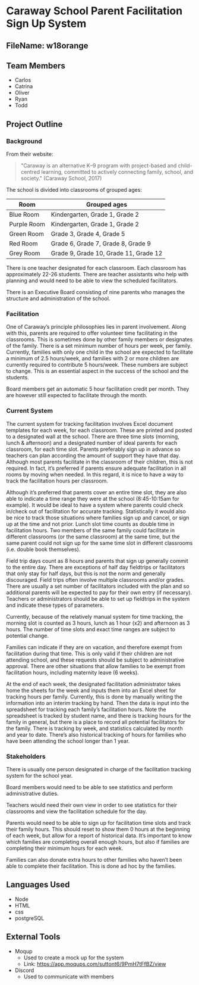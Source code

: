 # Caraway School Parent Facilitation Sign Up System

## FileName: w18orange

## Team Members
* Carlos
* Catrina
* Oliver
* Ryan
* Todd

## Project Outline

### Background
From their website:
> "Caraway is an alternative K–9 program with project-based and child-centred
> learning, committed to actively connecting family, school, and society."
> (Caraway School, 2017)

The school is divided into classrooms of grouped ages:

Room | Grouped ages
-----|---------------
Blue Room | Kindergarten, Grade 1, Grade 2
Purple Room | Kindergarten, Grade 1, Grade 2
Green Room | Grade 3, Grade 4, Grade 5
Red Room | Grade 6, Grade 7, Grade 8, Grade 9
Grey Room | Grade 9, Grade 10, Grade 11, Grade 12

There is one teacher designated for each classroom. Each classroom has approximately 22-26 students.
There are teacher assistants who help with planning and would need to be able to view the scheduled
facilitators.

There is an Executive Board consisting of nine parents who manages the structure and administration of
the school.

### Facilitation
One of Caraway’s principle philosophies lies in parent involvement. Along with this, parents are
required to offer volunteer time facilitating in the classrooms. This is sometimes done by other family
members or designates of the family. There is a set minimum number of hours per week, per family.
Currently, families with only one child in the school are expected to facilitate a minimum of 2.5
hours/week, and families with 2 or more children are currently required to contribute 5 hours/week.
These numbers are subject to change. This is an essential aspect in the success of the school and the
students.

Board members get an automatic 5 hour facilitation credit per month. They are however still expected
to facilitate through the month.

### Current System
The current system for tracking facilitation involves Excel document templates for each week, for each
classroom. These are printed and posted to a designated wall
at the school. There are three time slots (morning, lunch & afternoon) and a designated number of ideal
parents for each classroom, for each time slot. Parents preferably sign up in advance so teachers can
plan according the amount of support they have that day. Although most parents facilitate in the
classroom of their children, this is not required. In fact, it’s preferred if parents ensure adequate
facilitation in all rooms by moving when needed. In this regard, it is nice to have a way to track the
facilitation hours per classroom.

Although it’s preferred that parents cover an entire time slot, they are also able to indicate a time range
they were at the school (8:45-10:15am for example). It would be ideal to have a system where parents
could check in/check out of facilitation for accurate tracking. Statistically it would also be nice to track
those situations where families sign up and cancel, or sign up at the time and not prior. Lunch slot time
counts as double time in facilitation hours. Two members of the same family could facilitate in different classrooms (or the same classroom) at the same time, but the same parent could not sign up for the
same time slot in different classrooms (i.e. double book themselves).

Field trip days count as 8 hours and parents that sign up generally commit to the entire day. There are
exceptions of half day fieldtrips or facilitators that only stay for half days, but this is not the norm and
generally discouraged. Field trips often involve multiple
classrooms and/or grades. There are usually a set number of facilitators included with the plan and so
additional parents will be expected to pay for their own entry (if necessary). Teachers or administrators
should be able to set up fieldtrips in the system and indicate these types of parameters.

Currently, because of the relatively manual system for time tracking, the morning slot is counted as 3
hours, lunch as 1 hour (x2) and afternoon as 3 hours. The number of time slots and exact time ranges
are subject to potential change.

Families can indicate if they are on vacation, and therefore exempt from facilitation during that time.
This is only valid if their children are not attending school, and these requests should be subject to
administrative approval. There are other situations that allow families to be exempt from facilitation
hours, including maternity leave (6 weeks).

At the end of each week, the designated facilitation administrator takes home the sheets for the week
and inputs them into an Excel sheet for tracking hours per family. Currently, this is done by manually writing the information into an interim tracking by
hand. Then the data is input into the spreadsheet for tracking
each family’s facilitation hours. Note the spreadsheet is tracked by student name, and there is tracking
hours for the family in general, but there is a place to record all potential facilitators for the family.
There is tracking by week, and statistics calculated by month and year to date. There’s also historical
tracking of hours for families who have been attending the school longer than 1 year.

### Stakeholders
There is usually one person designated in charge of the facilitation tracking system for the school year.

Board members would need to be able to see statistics and perform administrative duties.

Teachers would need their own view in order to see statistics for their classrooms and view the
facilitation schedule for the day.

Parents would need to be able to sign up for facilitation time slots and track their family hours. This
should reset to show them 0 hours at the beginning of each week, but allow for a report of historical
data. It’s important to know which families are completing overall enough hours, but also if families are
completing their minimum hours for each week.

Families can also donate extra hours to other families who haven’t been able to complete their
facilitation. This is done ad hoc by the families.

## Languages Used
* Node
* HTML
* css
* postgreSQL

## External Tools
* Moqup
  * Used to create a mock up for the system
  * Link: https://app.moqups.com/suttont6/9PmH7tFfBZ/view
* Discord
  * Used to communicate with members
